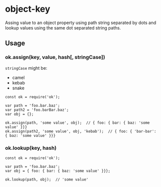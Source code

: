 # object-key

Assing value to an object property using path string separated by dots and lookup values using the same dot separated string paths.

## Usage

### ok.assign(key, value, hash[, stringCase])

`stringCase` might be:

- camel
- kebab
- snake

```
const ok = require('ok');

var path = 'foo.bar.baz';
var path2 = 'foo.barBar.baz';
var obj = {};

ok.assign(path, 'some value', obj);  // { foo: { bar: { baz: 'some value' }}}
ok.assign(path2, 'some value', obj, 'kebab');  // { foo: { 'bar-bar': { baz: 'some value' }}}
```

### ok.lookup(key, hash)

```
const ok = require('ok');

var path = 'foo.bar.baz';
var obj = { foo: { bar: { baz: 'some value' }}};

ok.lookup(path, obj);  // 'some value'
```
